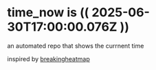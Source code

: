 # time_now is (( 2025-06-30T17:00:00.076Z ))

an automated repo that shows the currnent time

inspired by [breakingheatmap](https://github.com/breakingheatmap/breakingheatmap)